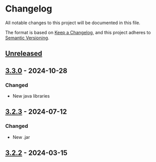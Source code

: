 # Changelog

All notable changes to this project will be documented in this file.

The format is based on [Keep a Changelog](https://keepachangelog.com/en/1.1.0/), and this project adheres
to [Semantic Versioning](https://semver.org/spec/v2.0.0.html).

## [Unreleased]

## [3.3.0] - 2024-10-28

### Changed

* New java libraries


## [3.2.3] - 2024-07-12

### Changed

* New .jar

## [3.2.2] - 2024-03-15

[Unreleased]: https://github.com/rjdverse/rjd3tramoseats/compare/v3.3.0...HEAD
[3.3.0]: https://github.com/rjdverse/rjd3tramoseats/releases/tag/v3.2.3...v3.3.0
[3.2.3]: https://github.com/rjdverse/rjd3tramoseats/releases/tag/v3.2.2...v3.2.3
[3.2.2]: https://github.com/rjdverse/rjd3tramoseats/releases/tag/v3.2.2

